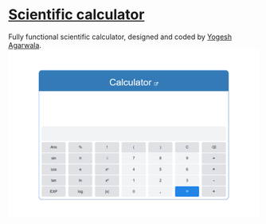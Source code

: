 # [Scientific calculator](https://yogeshiitm.github.io/scientific-calculator)
Fully functional scientific calculator, designed and coded by [Yogesh Agarwala](http://yogeshiitm.github.io/).
![Scientific calculator](images/calculator.png)
